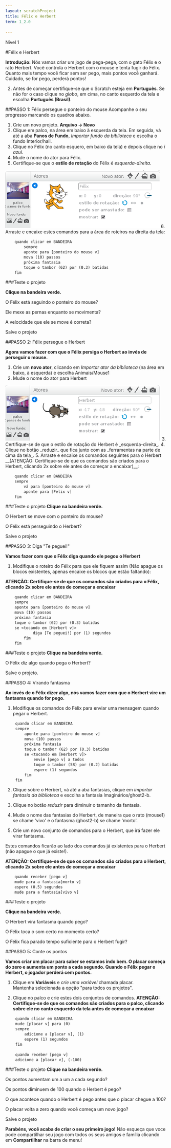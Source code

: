 ```yaml
---
layout: scratchProject
title: Félix e Herbert
term: 1_2.0

---
```


Nível 1

#Félix e Herbert

__Introdução:__
Nós vamos criar um jogo de pega-pega, com o gato Félix e o rato Herbert. 
Você controla o Herbert com o mouse e tenta fugir do Félix. 
Quanto mais tempo você ficar sem ser pego, mais pontos você ganhará. 
Cuidado, se for pego, perderá pontos!


2. Antes de começar certifique-se que o Scratch esteja em __Português__. 
Se não for o caso clique no _globo_,  em cima, no canto esquerdo da tela e escolha __Português (Brasil)__.




##PASSO 1: Félix persegue o ponteiro do mouse
Acompanhe o seu progresso marcando os quadros abaixo.

1. Crie um novo projeto. __Arquivo -> Novo__
2. Clique em palco, na área em baixo à esquerda da tela. Em seguida, vá até a aba __Panos de Fundo__, 
 _Importar fundo da biblioteca_ e escolha o fundo Interior/hall.
3. Clique no Félix (no canto esquero, em baixo da tela) e depois clique no _i azul_. 
4. Mude o nome do ator para Félix.
5. Certifique-se que o __estilo de rotação__ do Félix é _esquerda-direita_.
<img src="img/info_felix.png">
6. Arraste e encaixe estes comandos para a área de roteiros na direita da tela:


		quando clicar em BANDEIRA
			sempre
			aponte para [ponteiro do mouse v]
			mova (10) passos
			próxima fantasia
			toque o tambor (62) por (0.3) batidas
		fim

		
###Teste o projeto

__Clique na bandeira verde.__


O Félix está seguindo o ponteiro do mouse? 

Ele mexe as pernas enquanto se movimenta? 

A velocidade que ele se move é correta?

 

Salve o projeto

##PASSO 2: Félix persegue o Herbert

__Agora vamos fazer com que o Félix persiga o Herbert ao invés de perseguir o mouse.__

1. Crie um __novo ator__, clicando em _Importar ator da biblioteca_ (na área em baixo, à esquerda) e escolha Animais/Mouse1
2. Mude o nome do ator para Herbert
<img src="img/nome_herbert.png">
3. Certifique-se de que o estilo de rotação do Herbert é _esquerda-direita_.
4. Clique no botão _reduzir_ que fica junto com as _ferramentas na parte de cima da tela_. 
5. Arraste e encaixe os comandos seguintes para o Herbert 
__(ATENÇÃO: Certifique-se de que os comandos são criados para o Herbert, clicando 2x sobre ele antes de começar a encaixar)__: 

		quando clicar em BANDEIRA
		sempre
			vá para [ponteiro do mouse v]
			aponte para [Felix v]		
		fim

###Teste o projeto
__Clique na bandeira verde.__

O Herbert se move com o ponteiro do mouse? 

O Félix está perseguindo o Herbert?

Salve o projeto

##PASSO 3: Diga "Te peguei!"

__Vamos fazer com que o Félix diga quando ele pegou o Herbert__


1. Modifique o roteiro do Félix para que ele fiquem assim (Não apague os blocos existentes, apenas encaixe os blocos que estão faltando): 

__ATENÇÃO: Certifique-se de que os comandos são criados para o Félix, clicando 2x sobre ele antes de começar a encaixar__


		quando clicar em BANDEIRA
		sempre
		aponte para [ponteiro do mouse v]
		mova (10) passos
		próxima fantasia
		toque o tambor (62) por (0.3) batidas
		se <tocando em [Herbert v]>
				diga [Te peguei!] por (1) segundos
			fim
		fim

###Teste o projeto
__Clique na bandeira verde.__

O Félix diz algo quando pega o Herbert?

Salve o projeto.

##PASSO 4: Virando fantasma

__Ao invés de o Félix dizer algo, nós vamos fazer com que o Herbert vire um fantasma quando for pego.__

1. Modifique os comandos do Félix para enviar uma mensagem quando pegar o Herbert.

		quando clicar em BANDEIRA
		sempre
			aponte para [ponteiro do mouse v]
			mova (10) passos
			próxima fantasia
			toque o tambor (62) por (0.3) batidas
			se <tocando em [Herbert v]>
				envie [pego v] a todos
				toque o tambor (58) por (0.2) batidas
				espere (1) segundos
			fim
		fim


2. Clique sobre o Herbert, vá até a aba fantasias, clique em _importar fantasia da biblioteca_ e escolha a fantasia Imaginários/ghost2-b.
3. Clique no botão _reduzir_ para diminuir o tamanho da fantasia.
4. Mude o nome das fantasias do Herbert, de maneira que o rato (mouse1) se chame 'vivo' e o fantasma (ghost2-b) se chame 'morto'.
5. Crie um novo conjunto de comandos para o Herbert, que irá fazer ele virar fantasma. 

Estes comandos ficarão ao lado dos comandos já existentes para o Herbert (não apague o que já existe!).

__ATENÇÃO: Certifique-se de que os comandos são criados para o Herbert, clicando 2x sobre ele antes de começar a encaixar__

		quando receber [pego v]
		mude para a fantasia[morto v]
		espere (0.5) segundos
		mude para a fantasia[vivo v]	
	
	
###Teste o projeto

__Clique na bandeira verde.__

O Herbert  vira fantasma quando pego?

O Félix toca o som certo no momento certo?

O Félix fica parado tempo suficiente para o Herbert fugir?

##PASSO 5: Conte os pontos

__Vamos criar um placar para saber se estamos indo bem. O placar começa do zero e aumenta um ponto a cada segundo. 
Quando o Félix pegar o Herbert, o jogador perderá cem pontos.__

1. Clique em __Variáveis__ e _crie uma variável_ chamada placar.  
Mantenha selecionada a opção "para todos os projetos".
2. Clique no palco e crie estes dois conjuntos de comandos.
__ATENÇÃO: Certifique-se de que os comandos são criados para o palco, clicando sobre ele no canto esquerdo da tela antes de começar a encaixar__
		
		quando clicar em BANDEIRA
		mude [placar v] para (0)
		sempre
			adicione a [placar v], (1)
			espere (1) segundos
		fim
		
		quando receber [pego v]
		adicione a [placar v], (-100)
	

###Teste o projeto
__Clique na bandeira verde.__

Os pontos aumentam um a um a cada segundo?

Os pontos diminuem de 100 quando o Herbert é pego?

O que acontece quando o Herbert é pego antes que o placar chegue a 100?

O placar volta a zero quando você começa um novo jogo?

Salve o projeto

__Parabéns, você acaba de criar o seu primeiro jogo!__
Não esqueça que voce pode compartilhar seu jogo com todos os seus amigos e família clicando em __Compartilhar__ na barra de menu!


